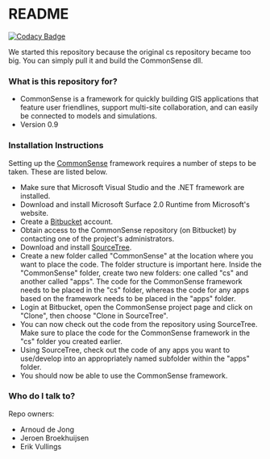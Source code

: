 # README #

[![Codacy Badge](https://api.codacy.com/project/badge/Grade/a5d5f282c293486195674947ac7f224a)](https://www.codacy.com/app/erikvullings/csTouch?utm_source=github.com&utm_medium=referral&utm_content=TNOCS/csTouch&utm_campaign=badger)

We started this repository because the original cs repository became too big. You can simply pull it and build the CommonSense dll.

### What is this repository for? ###

* CommonSense is a framework for quickly building GIS applications that feature user friendlines, support multi-site collaboration, and can easily be connected to models and simulations.
* Version 0.9

### Installation Instructions ###

Setting up the [CommonSense](https://bitbucket.org/TNOCS/commonsense) framework requires a number of steps to be taken. These are listed below.

* Make sure that Microsoft Visual Studio and the .NET framework are installed.
* Download and install Microsoft Surface 2.0 Runtime from Microsoft's website.
* Create a [Bitbucket](http://bitbucket.org) account.
* Obtain access to the CommonSense repository (on Bitbucket) by contacting one of the project's administrators.
* Download and install [SourceTree](http://www.sourcetreeapp.com).
* Create a new folder called "CommonSense" at the location where you want to place the code. The folder structure is important here. 
Inside the "CommonSense" folder, create two new folders: one called "cs" and another called "apps". The code for the CommonSense framework 
needs to be placed in the "cs" folder, whereas the code for any apps based on the framework needs to be placed in the "apps" folder. 
* Login at Bitbucket, open the CommonSense project page and click on "Clone", then choose "Clone in SourceTree".
* You can now check out the code from the repository using SourceTree. Make sure to place the code for the CommonSense framework in the "cs" folder you created earlier.
* Using SourceTree, check out the code of any apps you want to use/develop into an appropriately named subfolder within the "apps" folder.
* You should now be able to use the CommonSense framework.

### Who do I talk to? ###

Repo owners: 

* Arnoud de Jong
* Jeroen Broekhuijsen
* Erik Vullings